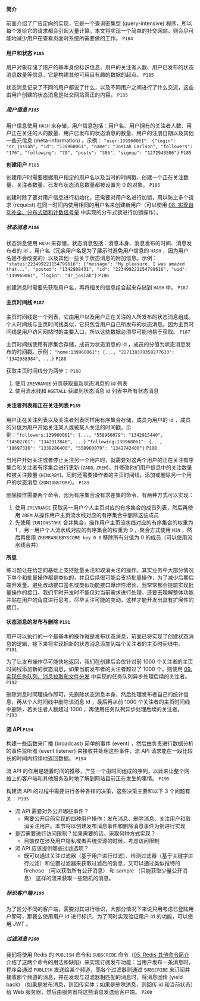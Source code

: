 #### 简介
前面介绍了广告定向的实现，它是一个查询密集型 (query-intensive) 程序，所以每个发给它的请求都会引起大量计算。本文将实现一个简单的社交网站，则会尽可能地减少用户在查看页面时系统所需要做的工作。 `P184`

#### 用户和状态 `P185`

用户对象存储了用户的基本身份标识信息、用户的关注者人数、用户已发布的状态消息数量等信息，它是构建其他可用且有趣的数据的起点。 `P185`

状态消息记录了不同的用户都说了什么，以及不同用户之间进行了什么交流，这些由用户创建的状态消息是社交网站真正的内容。 `P185`

##### 用户信息 `P185`

用户信息使用 `HASH` 来存储，用户信息包括：用户名、用户拥有的关注者人数、用户正在关注的人的数量、用户已发布的状态消息的数量、用户的注册日期以及其他一些元信息 (meta-information) 。示例： `"user:139960061": {"login": "dr_josiah", "id": "139960061", "name": "Josiah Carlson", "followers": "176", "following": "79", "posts": "386", "signup": "1272948506"}` `P185`

**创建用户** `P185`

创建用户时需要根据用户指定的用户名以及当时的时间戳，创建一个正在关注数量、关注者数量、已发布状态消息数量都被设置为 0 的对象。 `P185`

创建时除了要对用户信息进行初始化，还需要对用户名进行加锁，用以防止多个请求 (request) 在同一时间内使用相同的用户名来创建新用户（可以使用 [08. 实现自动补全、分布式锁和计数信号量](08.%20实现自动补全、分布式锁和计数信号量.md) 中实现的分布式锁进行加锁操作）。

##### 状态消息 `P186`

状态消息使用 `HASH` 来存储，状态消息包括：消息本身、消息发布的时间、消息发布者的 id 、用户名（冗余用户名是为了展示时避免用户信息的 `HASH` ，因为用户名是不会改变的）以及其他一些关于状态消息的附加信息。示例： `"status:223499221154799616": {"message": "My pleasure. I was amazed that...", "posted": "1342908431", "id": "223499221154799616", "uid": "139960061", "login": "dr_josiah"}` `P186`

创建消息时需要先获取用户名，再将相关的信息组合起来存储到 `HASH` 中。 `P187`

#### 主页时间线 `P187`

主页时间线是一个列表，它由用户以及用户正在关注的人所发布的状态消息组成。个人时间线与主页时间线类似，它只包含用户自己所发布的状态消息。因为主页时间线是用户访问网站时的主要入口，所以这些数据必须尽可能地易于获取。 `P187`

主页时间线使用有序集合存储，成员为状态消息的 id ，成员的分值为状态消息发布的时间戳。示例： `"home:139960061": {..., "227138379358277633": "1342988984", ...}` `P188`

获取主页时间线分为两步： `P188`
1. 使用 `ZREVRANGE` 分页获取最新状态消息的 id 列表
2. 使用流水线和 `HGETALL` 获取到状态消息 id 列表中所有状态消息

#### 关注者列表和正在关注列表 `P189`

用户正在关注列表以及关注者列表同样用有序集合存储，成员为用户的 id ，成员的分值为用户开始关注某人或被某人关注的时间戳。示例：`"followers:139960061": {..., "558960079": "1342915440", "14502701": "1342917840", ...}` `"following:139960061": {..., "18697326": "1339286400", "558960079": "1342742400"}` `P188`

当用户开始关注或者停止关注另一个用户时，就需要对这两个用户的正在关注有序集合和关注者有序集合进行更新 (`ZADD`, `ZREM`)，并修改他们用户信息中的关注数量和被关注数量 (`HINCRBY`)，同时还需要操作者的主页时间线，添加或删除另一个用户的状态消息 (`ZUNIONSTORE`)。 `P189`

删除操作需要两个命令，因为有序集合没有求差集的命令，有两种方式可以实现：
1. 使用 `ZREVRANGE` 获取另一用户个人主页对应的有序集合的成员列表，然后再使用 `ZREM` 从操作用户主页流水线对应的有序集合中删除这些成员
2. 先使用 `ZUNIONSTORE` 合并集合，操作用户主页流水线对应的有序集合的权重为 1 ，另一用户个人流水线对应的有序集合的权重为 0 ，聚合方式使用 `MIN` ，然后再使用 `ZREMRANGEBYSCORE key 0 0` 移除所有分值为 0 的成员（可以使用流水线合并）

**所思**

练习题让在给定的基础上支持批量关注和取消关注的操作。其实业务中大部分情况下单个和批量操作都是类似的，并且后续很可能会支持批量操作，为了减少后期后端开发量、避免改动接口签名或类似功能接口爆炸性增长，我常常都会提前实现批量操作的接口。我们平时开发时不能仅对当前需求进行处理，还要去理解整体功能并站在用户的角度进行思考，尽早关注可能的变动，这样才能开发出具有扩展性的接口。

#### 状态消息的发布与删除 `P191`

用户可以执行的一个最基本的操作就是发布状态消息，前面已将实现了创建状态消息的逻辑，接下来将实现把新的状态消息添加到每个关注者的主页时间线中。 `P191`

为了让发布操作尽可能快地返回，我们在创建后会仅针对前 1000 个关注者的主页时间线添加新的状态消息，如果当前发布者的关注者超过了 1000 个，则使用 [09. 实现任务队列、消息拉取和文件分发](09.%20实现任务队列、消息拉取和文件分发.md) 中实现的任务队列异步处理后续的关注者。 `P192`

删除消息时同理操作即可，先删除状态消息本身，然后处理发布者自己的统计信息，再从个人时间线中删除该消息 id ，最后再从前 1000 个关注者的主页时间线中删除，若关注者人数超过 1000 ，再使用任务队列异步处理后续的关注者。 `P193`

#### 流 API `P194`

构建一些函数来广播 (broadcast) 简单的事件 (event) ，然后由负责进行数据分析的事件监听器 (event listener) 来接收并处理这些事件，流 API 请求能在一段比较长的时间内持续地返回数据。 `P194`

流 API 的作用是随着时间的推移，产生一个由时间组成的序列，以此来让整个网络上的客户端和其他服务及时地了解到网站目前正在发生的事情。 `P195`

构建流 API 的过程中需要进行各种各样的决策，这些决策主要和以下 3 个问题有关： `P195`
- 流 API 需要对外公开哪些事件？
    - 需要公开目前实现的四种用户操作：发布消息、删除消息、关注用户和取消关注用户。本节将以创建发布消息事件和删除消息事件为例进行实现
- 是否需要进行访问限制？如果需要的话，采取何种方式实现？
    - 目前仅在涉及用户隐私或者系统资源的时候，考虑访问限制
- 流 API 应该提供哪些过滤选项？
    - 既可以通过关注过滤器（基于用户进行过滤）、检测过滤器（基于关键字进行过滤）和位置过滤器来获取过滤后的消息，又可以通过类似推特的 firehose （可以获取所有公开消息） 和 sample （只能获取少量公开消息） 这样的流来获取一些随机的消息。

##### 标识客户端 `P198`

为了区分不同的客户端，需要对其进行标识，大部分情况下来说只用考虑已登陆用户即可，那我么使用用户 id 进行标识，为了同时实现验证用户 id 的功能，可以使用 JWT 。

##### 过滤消息 `P200`

我们将使用  Redis 的 `PUBLISH` 命令和 `SUBSCRIBE` 命令（[05. Redis 其他命令简介](./05.%20Redis%20其他命令简介.md) 介绍了这两个命令的用法和缺陷）来实现订阅发布功能：当用户发布一条消息时，程序会通过 `PUBLISH` 发送给某个频道，而各个过滤器则通过 `SUBSCRIBE` 来订阅并接收那个频道的消息，并在发现与过滤器相匹配的消息时，将消息回传 (yield back) （如果是发布消息，则回传实体；如果是删除消息，则回传 id 和当前状态）给 Web 服务器，然后由服务器将这些消息发送给客户端。 `P200`

